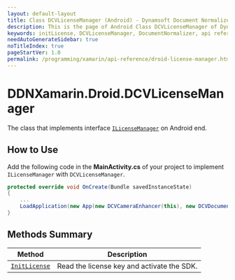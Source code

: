```yaml
---
layout: default-layout
title: Class DCVLicenseManager (Android) - Dynamsoft Document Normalizer Xamarin.Forms API Reference
description: This is the page of Android Class DCVLicenseManager of Dynamsoft Document Normalizer Xamarin.Forms SDK.
keywords: initLicense, DCVLicenseManager, DocumentNormalizer, api reference, Xamarin.Forms
needAutoGenerateSidebar: true
noTitleIndex: true
pageStartVer: 1.0
permalink: /programming/xamarin/api-reference/droid-license-manager.html
---
```


# DDNXamarin.Droid.DCVLicenseManager

The class that implements interface [`ILicenseManager`](license-manager.md) on Android end.

## How to Use

Add the following code in the **MainActivity.cs** of your project to implement `ILicenseManager` with `DCVLicenseManager`.

```csharp
protected override void OnCreate(Bundle savedInstanceState)
{
    ...
    LoadApplication(new App(new DCVCameraEnhancer(this), new DCVDocumentNormalizer(), new DCVLicenseManager(this)));
}
```

## Methods Summary

| Method               | Description |
|----------------------|-------------|
| [`InitLicense`](license-manager.md#initlicense) | Read the license key and activate the SDK. |
